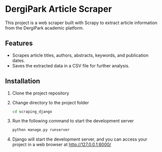 # DergiPark Article Scraper

This project is a web scraper built with Scrapy to extract article information from the DergiPark academic platform.

## Features

- Scrapes article titles, authors, abstracts, keywords, and publication dates.
- Saves the extracted data in a CSV file for further analysis.

## Installation

1. Clone the project repository

2. Change directory to the project folder
   ```bash
   cd scraping_django
3. Run the following command to start the development server
   ```bash
   python manage.py runserver
4. Django will start the development server, and you can access your project in a web browser at http://127.0.0.1:8000/
